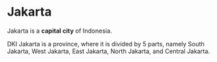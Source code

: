 # Jakarta

Jakarta is a **capital city** of Indonesia.
DKI Jakarta is a province, where it is divided by 5 parts, namely South Jakarta, West Jakarta, East Jakarta, North Jakarta, and Central Jakarta.